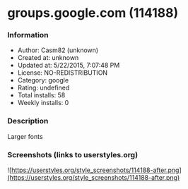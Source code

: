 # groups.google.com (114188)

### Information
- Author: Casm82 (unknown)
- Created at: unknown
- Updated at: 5/22/2015, 7:07:48 PM
- License: NO-REDISTRIBUTION
- Category: google
- Rating: undefined
- Total installs: 58
- Weekly installs: 0


### Description
Larger fonts


### Screenshots (links to userstyles.org)
![https://userstyles.org/style_screenshots/114188-after.png](https://userstyles.org/style_screenshots/114188-after.png)


